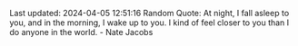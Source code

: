 Last updated: 2024-04-05 12:51:16
Random Quote: At night, I fall asleep to you, and in the morning, I wake up to you. I kind of feel closer to you than I do anyone in the world. - Nate Jacobs